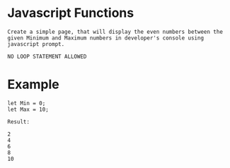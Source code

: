 # Javascript Functions

```
Create a simple page, that will display the even numbers between the given Minimum and Maximum numbers in developer's console using javascript prompt.

NO LOOP STATEMENT ALLOWED

```

# Example
```
let Min = 0;
let Max = 10;

Result:

2
4
6
8
10
```